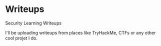 # Writeups
Security Learning Writeups

I'll be uploading writeups from places like TryHackMe, CTFs or any other cool projet I do.

